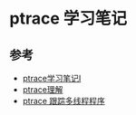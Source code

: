 # ptrace 学习笔记

## 参考

- [ptrace学习笔记I](https://omasko.github.io/2018/04/19/ptrace%E5%AD%A6%E4%B9%A0%E7%AC%94%E8%AE%B0I/)
- [ptrace理解 ](https://www.cnblogs.com/mysky007/p/11047943.html)
- [ptrace 跟踪多线程程序](https://www.codeleading.com/article/1771725337/)
